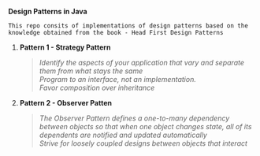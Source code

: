 **Design Patterns in Java**

`This repo consits of implementations of design patterns based on the knowledge
obtained from the book - Head First Design Patterns`

1. **Pattern 1 - Strategy Pattern**
    > _Identify the aspects of your application that vary and separate
      them from what stays the same_  
      _Program to an interface, not an implementation._  
      _Favor composition over inheritance_  

2. **Pattern 2 - Observer Patten**
    > _The Observer Pattern defines a one-to-many
       dependency between objects so that when one
       object changes state, all of its dependents are 
       notified and updated automatically_  
      _Strive for loosely coupled designs between objects that interact_
      
    